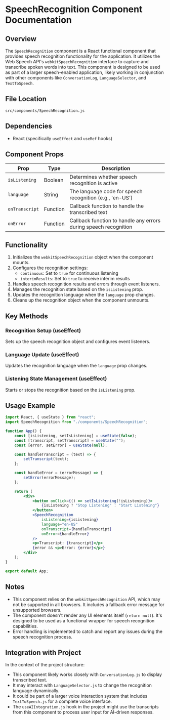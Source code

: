 # SpeechRecognition Component Documentation

## Overview

The `SpeechRecognition` component is a React functional component that provides speech recognition functionality for the application. It utilizes the Web Speech API's `webkitSpeechRecognition` interface to capture and transcribe spoken words into text. This component is designed to be used as part of a larger speech-enabled application, likely working in conjunction with other components like `ConversationLog`, `LanguageSelector`, and `TextToSpeech`.

## File Location

`src/components/SpeechRecognition.js`

## Dependencies

-   React (specifically `useEffect` and `useRef` hooks)

## Component Props

| Prop           | Type     | Description                                                      |
| -------------- | -------- | ---------------------------------------------------------------- |
| `isListening`  | Boolean  | Determines whether speech recognition is active                  |
| `language`     | String   | The language code for speech recognition (e.g., 'en-US')         |
| `onTranscript` | Function | Callback function to handle the transcribed text                 |
| `onError`      | Function | Callback function to handle any errors during speech recognition |

## Functionality

1. Initializes the `webkitSpeechRecognition` object when the component mounts.
2. Configures the recognition settings:
    - `continuous`: Set to `true` for continuous listening
    - `interimResults`: Set to `true` to receive interim results
3. Handles speech recognition results and errors through event listeners.
4. Manages the recognition state based on the `isListening` prop.
5. Updates the recognition language when the `language` prop changes.
6. Cleans up the recognition object when the component unmounts.

## Key Methods

### Recognition Setup (useEffect)

Sets up the speech recognition object and configures event listeners.

### Language Update (useEffect)

Updates the recognition language when the `language` prop changes.

### Listening State Management (useEffect)

Starts or stops the recognition based on the `isListening` prop.

## Usage Example

```jsx
import React, { useState } from "react";
import SpeechRecognition from "./components/SpeechRecognition";

function App() {
    const [isListening, setIsListening] = useState(false);
    const [transcript, setTranscript] = useState("");
    const [error, setError] = useState(null);

    const handleTranscript = (text) => {
        setTranscript(text);
    };

    const handleError = (errorMessage) => {
        setError(errorMessage);
    };

    return (
        <div>
            <button onClick={() => setIsListening(!isListening)}>
                {isListening ? "Stop Listening" : "Start Listening"}
            </button>
            <SpeechRecognition
                isListening={isListening}
                language="en-US"
                onTranscript={handleTranscript}
                onError={handleError}
            />
            <p>Transcript: {transcript}</p>
            {error && <p>Error: {error}</p>}
        </div>
    );
}

export default App;
```

## Notes

-   This component relies on the `webkitSpeechRecognition` API, which may not be supported in all browsers. It includes a fallback error message for unsupported browsers.
-   The component doesn't render any UI elements itself (`return null`). It's designed to be used as a functional wrapper for speech recognition capabilities.
-   Error handling is implemented to catch and report any issues during the speech recognition process.

## Integration with Project

In the context of the project structure:

-   This component likely works closely with `ConversationLog.js` to display transcribed text.
-   It may interact with `LanguageSelector.js` to change the recognition language dynamically.
-   It could be part of a larger voice interaction system that includes `TextToSpeech.js` for a complete voice interface.
-   The `useAIIntegration.js` hook in the project might use the transcripts from this component to process user input for AI-driven responses.
